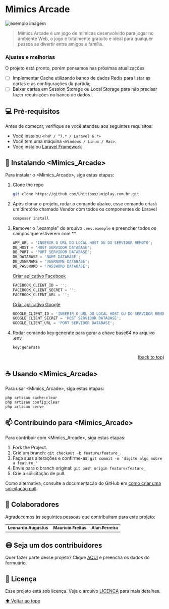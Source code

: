 # Mimics Arcade

<img src="https://unitbox.com.br/assets/img/web/boneco-celular-mimicas-mimics-uniplay.png" alt="exemplo imagem">

> Mimics Arcade é um jogo de mímicas desenvolvido para jogar no ambiente Web, o jogo é totalmente gratuíto e ideal para qualquer pessoa se divertir entre amigos e família.

### Ajustes e melhorias

O projeto está pronto, porém pensamos nas próximas atualizações:

- [ ] Implementar Cache utilizando banco de dados Redis para listar as cartas e as configurações da partida;
- [ ] Baixar cartas em Session Storage ou Local Storage para não precisar fazer requisições no banco de dados.

## 💻 Pré-requisitos

Antes de começar, verifique se você atendeu aos seguintes requisitos:
<!---Estes são apenas requisitos de exemplo. Adicionar, duplicar ou remover conforme necessário--->
* Você instalou `<PHP / ^7.* / Laravel 6.*>`
* Você tem uma máquina `<Windows / Linux / Mac>`.
* Voce instalou [Laravel Framework](https://laravel.com/docs/6.x/installation#installing-laravel)

## 🚀 Instalando <Mimics_Arcade>

Para instalar o <Mimics_Arcade>, siga estas etapas:

1. Clone the repo
   ```sh
   git clone https://github.com/Unitibox/uniplay.com.br.git
   ```
3. Após clonar o projeto, rodar o comando abaixo, esse comando criará um diretório chamado Vendor com todos os componentes do Laravel
   ```sh
   composer install
   ```
4. Remover o ".example" do arquivo `.env.exemple` e preencher todos os campos que estiverem com **
   ```js
   APP_URL = 'INSERIR O URL DO LOCAL HOST OU DO SERVIDOR REMOTO';
   DB_HOST = 'HOST SERVIDOR DATABASE';
   DB_PORT = 'PORT SERVIDOR DATABASE';
   DB_DATABASE = 'NAME DATABASE';
   DB_USERNAME = 'USERNAME DATABASE';
   DB_PASSWORD = 'PASSWORD DATABASE';
   ```

   [Criar aplicativo Facebook](https://developers.facebook.com/?locale=pt_BR)

   ```js
   FACEBOOK_CLIENT_ID = '';
   FACEBOOK_CLIENT_SECRET = '';
   FACEBOOK_CLIENT_URL = '';
   ```

   [Criar aplicativo Google](https://developers.google.com/)
   ```js
   GOOGLE_CLIENT_ID = 'INSERIR O URL DO LOCAL HOST OU DO SERVIDOR REMOTO';
   GOOGLE_CLIENT_SECRET = 'HOST SERVIDOR DATABASE';
   GOOGLE_CLIENT_URL = 'PORT SERVIDOR DATABASE';
   ```
5. Rodar comando key:generate para gerar a chave base64 no arquivo .env
   ```sh
   key:generate
   ```

<p align="right">(<a href="#top">back to top</a>)</p>

## ☕ Usando <Mimics_Arcade>

Para usar <Mimics_Arcade>, siga estas etapas:

```
php artisan cache:clear
php artisan config:clear
php artisan serve
```

## 📫 Contribuindo para <Mimics_Arcade>

Para contribuir com <Mimics_Arcade>, siga estas etapas:

1. Fork the Project.
2. Crie um branch: `git checkout -b feature/feature_`.
3. Faça suas alterações e confirme-as: `git commit -m 'digite algo sobre a feature_'`
4. Envie para o branch original: `git push origin feature/feature_`
5. Crie a solicitação de pull.

Como alternativa, consulte a documentação do GitHub em [como criar uma solicitação pull](https://help.github.com/en/github/collaborating-with-issues-and-pull-requests/creating-a-pull-request).

## 🤝 Colaboradores

Agradecemos às seguintes pessoas que contribuíram para este projeto:

<table>
  <tr>
    <td align="center">
      <a href="https://github.com/leonardoaugustus">
        <sub>
          <b>Leonardo Augustus</b>
        </sub>
      </a>
    </td>
    <td align="center">
      <a href="https://github.com/MauricioFreitasGit">
        <sub>
          <b>Maurício Freitas</b>
        </sub>
      </a>
    </td>
    <td align="center">
      <a href="https://www.linkedin.com/in/ferrerolan/">
        <sub>
          <b>Alan Ferreira</b>
        </sub>
      </a>
    </td>
  </tr>
</table>


## 😄 Seja um dos contribuidores<br>

Quer fazer parte desse projeto? Clique [AQUI](https://unitbox.com.br/#faleconosco) e preencha os dados do formuário.

## 📝 Licença

Esse projeto está sob licença. Veja o arquivo [LICENÇA](https://unitbox.com.br) para mais detalhes.

[⬆ Voltar ao topo](#mimics-arcade)<br>
